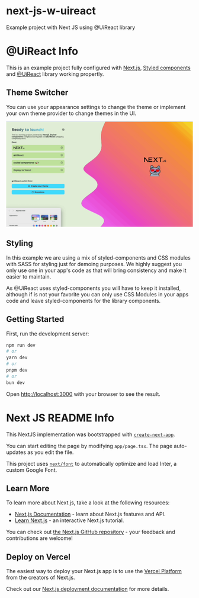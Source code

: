 # next-js-w-uireact
Example project with Next JS using @UiReact library

# @UiReact Info

This is an example project fully configured with [Next.js](https://nextjs.org), [Styled components](https://styled-components.com) and [@UiReact](https://uireact.io) library working propertly.

## Theme Switcher

You can use your appearance settings to change the theme or implement your own theme provider to change themes in the UI.

![Theme appearance](./public/theme-selector.gif)

## Styling

In this example we are using a mix of styled-components and CSS modules with SASS for styling just for demoing purposes. We highly suggest you only use one in your app's code as that will bring consistency and make it easier to maintain.

As @UiReact uses styled-components you will have to keep it installed, although if is not your favorite you can only use CSS Modules in your apps code and leave styled-components for the library components.

## Getting Started

First, run the development server:

```bash
npm run dev
# or
yarn dev
# or
pnpm dev
# or
bun dev
```

Open [http://localhost:3000](http://localhost:3000) with your browser to see the result.


# Next JS README Info

This NextJS implementation was bootstrapped with [`create-next-app`](https://github.com/vercel/next.js/tree/canary/packages/create-next-app).

You can start editing the page by modifying `app/page.tsx`. The page auto-updates as you edit the file.

This project uses [`next/font`](https://nextjs.org/docs/basic-features/font-optimization) to automatically optimize and load Inter, a custom Google Font.

## Learn More

To learn more about Next.js, take a look at the following resources:

- [Next.js Documentation](https://nextjs.org/docs) - learn about Next.js features and API.
- [Learn Next.js](https://nextjs.org/learn) - an interactive Next.js tutorial.

You can check out [the Next.js GitHub repository](https://github.com/vercel/next.js/) - your feedback and contributions are welcome!

## Deploy on Vercel

The easiest way to deploy your Next.js app is to use the [Vercel Platform](https://vercel.com/new?utm_medium=default-template&filter=next.js&utm_source=create-next-app&utm_campaign=create-next-app-readme) from the creators of Next.js.

Check out our [Next.js deployment documentation](https://nextjs.org/docs/deployment) for more details.
